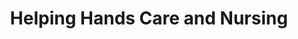 ---
title: "Helping Hands Care and Nursing"
url: /derby/helping-hands-care-and-nursing/
shop: Möbel
---